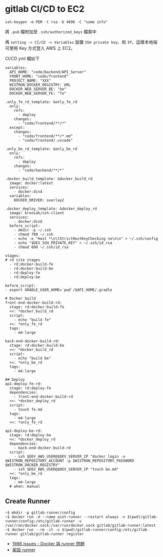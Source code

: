 # gitlab CI/CD to EC2

```bash=
ssh-keygen -m PEM -t rsa -b 4096 -C "some info"
```
將 `.pub` 檔附加至 `.ssh/authorized_keys` 檔案中

再 `setting -> CI/CD -> Variables` 設置 `SSH private key`、和 `IP`，這樣本地端可使用 Key 方式登入 AWS 上 EC2。

CI/CD yml 檔如下

```yaml=
variables:
  API_HOME: "code/backend/API_Server"
  FRONT_HOME: "code/frontend"
  PROJECT_NAME: "XXX"
  WISTRON_DOCKER_REGISTRY: URL
  DOCKER_WEB_SERVER_BE: "be"
  DOCKER_WEB_SERVER_FE: "fe"
  
.only_fe_rd_template: &only_fe_rd
  only:
    refs:
      - deploy
    changes:
      - "code/frontend/**/*"
  except:
    changes:
      - "code/frontend/**/*.md"
      - "code/frontend/.vscode"

.only_be_rd_template: &only_be_rd
  only:
    refs:
      - deploy
    changes:
      - "code/backend/**/*"

.docker_build_template: &docker_build_rd
  image: docker:latest
  services:
    - docker:dind
  variables:
    DOCKER_DRIVER: overlay2

.docker_deploy_template: &docker_deploy_rd
  image: kroniak/ssh-client
  services:
    - docker:dind
  before_script:
    - mkdir -p ~/.ssh
    - chmod 700 ~/.ssh
    - echo -e "Host *\n\tStrictHostKeyChecking no\n\n" > ~/.ssh/config
    - echo "$DEV_SSH_PRIVATE_KEY" > ~/.ssh/id_rsa
    - chmod 600 ~/.ssh/id_rsa  
  
stages:
# rd site stages 
  - rd:docker-build-fe
  - rd:docker-build-be
  - rd:deploy-fe
  - rd:deploy-be

before_script:
- export GRADLE_USER_HOME=`pwd`/$API_HOME/.gradle

# Docker build
front-end-docker-build-rd:
  stage: rd:docker-build-fe
  <<: *docker_build_rd
  script:
    - echo "build fe"
  <<: *only_fe_rd
  tags:
    - m4-large

back-end-docker-build-rd:
  stage: rd:docker-build-be
  <<: *docker_build_rd
  script:
    - echo "build be"
  <<: *only_be_rd
  tags:
    - m4-large
 
## Deploy
ap1-deploy-fe-rd:
  stage: rd:deploy-fe
  dependencies:
    - front-end-docker-build-rd
  <<: *docker_deploy_rd
  script:
    - touch fe.md
  tags:
    - m4-large
  <<: *only_fe_rd

ap1-deploy-be-rd:
  stage: rd:deploy-be
  <<: *docker_deploy_rd
  dependencies:
    - back-end-docker-build-rd
  script:
    - ssh $DEV_AWS_USER@$DEV_SERVER_IP "docker login -u $WISTRON_REPOSITORY_ACCOUNT -p $WISTRON_REPOSITORY_PASSWORD $WISTRON_DOCKER_REGISTRY"
    - ssh $DEV_AWS_USER@$DEV_SERVER_IP "touch be.md"
  <<: *only_be_rd
  tags:
    - m4-large
  # when: manual
```


## Create Runner

```bash=
~$ mkdir -p gitlab-runner/config
~$ docker run -d --name aiot-runner --restart always -v $(pwd)/gitlab-runner/config:/etc/gitlab-runner -v /var/run/docker.sock:/var/run/docker.sock gitlab/gitlab-runner:latest
~$ docker run --rm -it -v $(pwd)/gitlab-runner/config:/etc/gitlab-runner gitlab/gitlab-runner register
```

- [1986 issues - Docker 與 runner 問題](https://gitlab.com/gitlab-org/gitlab-runner/-/issues/1986)
- [架設 runner](https://sean22492249.medium.com/gitlab-ci-cd-%E4%BB%8B%E7%B4%B9%E8%88%87-runner-%E7%9A%84%E6%9E%B6%E8%A8%AD-afdbde9f22aa)